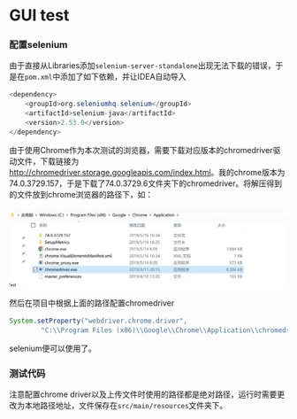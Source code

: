 # GUI test

### 配置selenium

由于直接从Libraries添加`selenium-server-standalone`出现无法下载的错误，于是在`pom.xml`中添加了如下依赖，并让IDEA自动导入

```java
<dependency>
    <groupId>org.seleniumhq.selenium</groupId>
    <artifactId>selenium-java</artifactId>
    <version>2.53.0</version>
</dependency>
```

由于使用Chrome作为本次测试的浏览器，需要下载对应版本的chromedriver驱动文件，下载链接为<http://chromedriver.storage.googleapis.com/index.html>。我的chrome版本为74.0.3729.157，于是下载了74.0.3729.6文件夹下的chromedriver。将解压得到的文件放到chrome浏览器的路径下，如：

![](./picture/chromedriver.jpg)

然后在项目中根据上面的路径配置chromedriver

```java
System.setProperty("webdriver.chrome.driver", 
		"C:\\Program Files (x86)\\Google\\Chrome\\Application\\chromedriver.exe");
```

selenium便可以使用了。

### 测试代码

注意配置chrome driver以及上传文件时使用的路径都是绝对路径，运行时需要更改为本地路径地址，文件保存在`src/main/resources`文件夹下。

